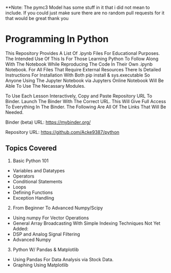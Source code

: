 **Note: The pymc3 Model has some stuff in it that i did not mean to include. If you could just make sure there are no random pull requests for it that would be great thank you



# Programming In Python
This Repository Provides A List Of .ipynb Files For Educational Purposes. The Intended Use Of This Is For Those Learning Python To 
Follow Along With The Notebook While Reproducing The Code In Their Own .ipynb Notebook. For All Files That Require External Resources
There Is Detailed Instructions For Installation With Both pip install & sys.executable So Anyone Using The Jupyter Notebook via Jupyters Online Notebook Will Be Able To Use The Necassary Modules. 

To Use Each Lesson Interactively, Copy and Paste Repository URL To Binder. Launch The Binder With The Correct URL. This Will Give Full Access To Everything In The Binder. The Following Are All Of The Links That Will Be Needed.

Binder (beta) URL: https://mybinder.org/

Repository URL: https://github.com/Acke9387/python

## Topics Covered
1. Basic Python 101
  * Variables and Datatypes
  * Operators
  * Conditional Statements
  * Loops
  * Defining Functions
  * Exception Handling
  
2. From Beginner To Advanced Numpy/Scipy
  * Using numpy For Vector Operations
  * General Array Broadcasting With Simple Indexing Techniques
  Not Yet Added:
  * DSP and Analog Signal Filtering
  * Advanced Numpy
  
3. Python W/ Pandas & Matplotlib
  * Using Pandas For Data Analysis via Stock Data. 
  * Graphing Using Matplotlib
 






